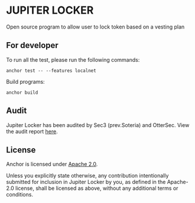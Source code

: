 # JUPITER LOCKER

Open source program to allow user to lock token based on a vesting plan

## For developer

To run all the test, please run the following commands:
```
anchor test -- --features localnet
```

Build programs:
```
anchor build
```


## Audit
Jupiter Locker has been audited by Sec3 (prev.Soteria) and OtterSec. View the audit report [here](./audits).


## License
Anchor is licensed under [Apache 2.0](https://www.apache.org/licenses/LICENSE-2.0).

Unless you explicitly state otherwise, any contribution intentionally submitted for inclusion in Jupiter Locker by you, as defined in the Apache-2.0 license, shall be licensed as above, without any additional terms or conditions.